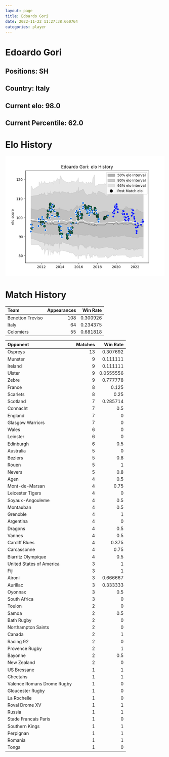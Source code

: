 ```yaml
---  
layout: page  
title: Edoardo Gori  
date: 2022-11-22 11:27:38.660764  
categories: player  
---
```

# Edoardo Gori

## Positions: SH

## Country: Italy

## Current elo: 98.0

## Current Percentile: 62.0

# Elo History


![elo history](history_EdoardoGori.png)
# Match History


| Team             |   Appearances |   Win Rate |
|:-----------------|--------------:|-----------:|
| Benetton Treviso |           108 |   0.300926 |
| Italy            |            64 |   0.234375 |
| Colomiers        |            55 |   0.681818 |

| Opponent                   |   Matches |   Win Rate |
|:---------------------------|----------:|-----------:|
| Ospreys                    |        13 |  0.307692  |
| Munster                    |         9 |  0.111111  |
| Ireland                    |         9 |  0.111111  |
| Ulster                     |         9 |  0.0555556 |
| Zebre                      |         9 |  0.777778  |
| France                     |         8 |  0.125     |
| Scarlets                   |         8 |  0.25      |
| Scotland                   |         7 |  0.285714  |
| Connacht                   |         7 |  0.5       |
| England                    |         7 |  0         |
| Glasgow Warriors           |         7 |  0         |
| Wales                      |         6 |  0         |
| Leinster                   |         6 |  0         |
| Edinburgh                  |         6 |  0.5       |
| Australia                  |         5 |  0         |
| Beziers                    |         5 |  0.8       |
| Rouen                      |         5 |  1         |
| Nevers                     |         5 |  0.8       |
| Agen                       |         4 |  0.5       |
| Mont-de-Marsan             |         4 |  0.75      |
| Leicester Tigers           |         4 |  0         |
| Soyaux-Angouleme           |         4 |  0.5       |
| Montauban                  |         4 |  0.5       |
| Grenoble                   |         4 |  1         |
| Argentina                  |         4 |  0         |
| Dragons                    |         4 |  0.5       |
| Vannes                     |         4 |  0.5       |
| Cardiff Blues              |         4 |  0.375     |
| Carcassonne                |         4 |  0.75      |
| Biarritz Olympique         |         4 |  0.5       |
| United States of America   |         3 |  1         |
| Fiji                       |         3 |  1         |
| Aironi                     |         3 |  0.666667  |
| Aurillac                   |         3 |  0.333333  |
| Oyonnax                    |         3 |  0.5       |
| South Africa               |         3 |  0         |
| Toulon                     |         2 |  0         |
| Samoa                      |         2 |  0.5       |
| Bath Rugby                 |         2 |  0         |
| Northampton Saints         |         2 |  0         |
| Canada                     |         2 |  1         |
| Racing 92                  |         2 |  0         |
| Provence Rugby             |         2 |  1         |
| Bayonne                    |         2 |  0.5       |
| New Zealand                |         2 |  0         |
| US Bressane                |         1 |  1         |
| Cheetahs                   |         1 |  1         |
| Valence Romans Drome Rugby |         1 |  0         |
| Gloucester Rugby           |         1 |  0         |
| La Rochelle                |         1 |  0         |
| Roval Drome XV             |         1 |  1         |
| Russia                     |         1 |  1         |
| Stade Francais Paris       |         1 |  0         |
| Southern Kings             |         1 |  1         |
| Perpignan                  |         1 |  1         |
| Romania                    |         1 |  1         |
| Tonga                      |         1 |  0         |